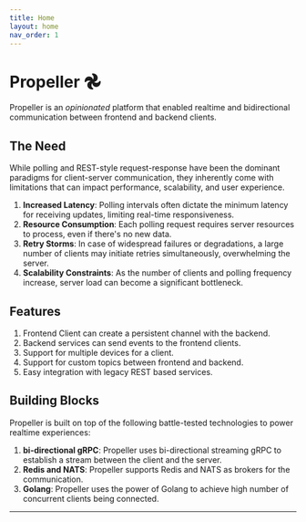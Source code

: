 ```yaml
---
title: Home
layout: home
nav_order: 1
---
```

# Propeller 𖣘
Propeller is an *opinionated* platform that enabled realtime and bidirectional communication between frontend and backend clients.

## The Need
While polling and REST-style request-response have been the dominant paradigms for client-server communication, they inherently come with limitations that can impact performance, scalability, and user experience.
1. **Increased Latency**: Polling intervals often dictate the minimum latency for receiving updates, limiting real-time responsiveness.
2. **Resource Consumption**: Each polling request requires server resources to process, even if there's no new data.
3. **Retry Storms**: In case of widespread failures or degradations, a large number of clients may initiate retries simultaneously, overwhelming the server.
4. **Scalability Constraints**: As the number of clients and polling frequency increase, server load can become a significant bottleneck.

## Features
1. Frontend Client can create a persistent channel with the backend.
2. Backend services can send events to the frontend clients.
3. Support for multiple devices for a client.
4. Support for custom topics between frontend and backend.
5. Easy integration with legacy REST based services.

## Building Blocks
Propeller is built on top of the following battle-tested technologies to power realtime experiences:
1. **bi-directional gRPC**: Propeller uses bi-directional streaming gRPC to establish a stream between the client and the server.
2. **Redis and NATS**: Propeller supports Redis and NATS as brokers for the communication.
3. **Golang**: Propeller uses the power of Golang to achieve high number of concurrent clients being connected.

----

